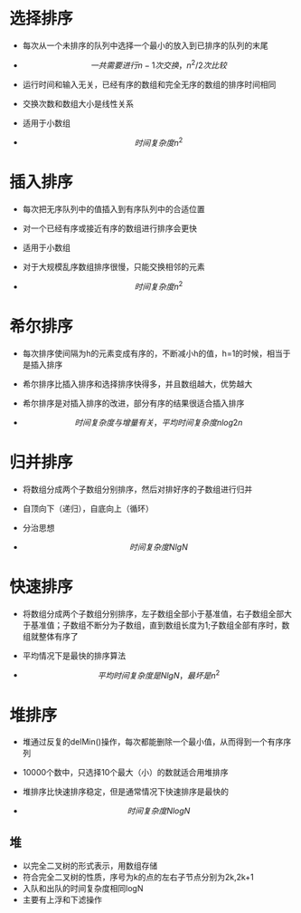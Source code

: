 # 选择排序

- 每次从一个未排序的队列中选择一个最小的放入到已排序的队列的末尾

- $$
  一共需要进行n-1次交换，n^2/2次比较
  $$

- 运行时间和输入无关，已经有序的数组和完全无序的数组的排序时间相同

- 交换次数和数组大小是线性关系

- 适用于小数组

- $$
  时间复杂度n^2
  $$

  

# 插入排序

- 每次把无序队列中的值插入到有序队列中的合适位置

- 对一个已经有序或接近有序的数组进行排序会更快

- 适用于小数组

- 对于大规模乱序数组排序很慢，只能交换相邻的元素

- $$
  时间复杂度n^2
  $$

# 希尔排序

- 每次排序使间隔为h的元素变成有序的，不断减小h的值，h=1的时候，相当于是插入排序

- 希尔排序比插入排序和选择排序快得多，并且数组越大，优势越大

- 希尔排序是对插入排序的改进，部分有序的结果很适合插入排序

- $$
  时间复杂度与增量有关，平均时间复杂度nlog2n
  $$

# 归并排序

- 将数组分成两个子数组分别排序，然后对排好序的子数组进行归并

- 自顶向下（递归），自底向上（循环）

- 分治思想

- $$
  时间复杂度NlgN
  $$

  

# 快速排序

- 将数组分成两个子数组分别排序，左子数组全部小于基准值，右子数组全部大于基准值；子数组不断分为子数组，直到数组长度为1;子数组全部有序时，数组就整体有序了

- 平均情况下是最快的排序算法

- $$
  平均时间复杂度是NlgN，最坏是n^2
  $$

  

# 堆排序

- 堆通过反复的delMin()操作，每次都能删除一个最小值，从而得到一个有序序列

- 10000个数中，只选择10个最大（小）的数就适合用堆排序

- 堆排序比快速排序稳定，但是通常情况下快速排序是最快的

- $$
  时间复杂度 NlogN
  $$

## 堆

- 以完全二叉树的形式表示，用数组存储
- 符合完全二叉树的性质，序号为k的点的左右子节点分别为2k,2k+1
- 入队和出队的时间复杂度相同logN
- 主要有上浮和下滤操作

